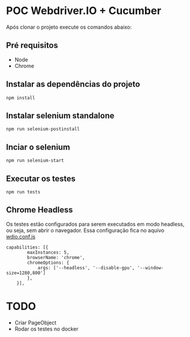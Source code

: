 # POC Webdriver.IO + Cucumber

Após clonar o projeto execute os comandos abaixo:

## Pré requisitos
- Node
- Chrome 

## Instalar as dependências do projeto
```
npm install
```

## Instalar selenium standalone
```
npm run selenium-postinstall
```

## Inciar o selenium
```
npm run selenium-start
```

## Executar os testes
```
npm run tests
```

## Chrome Headless 
Os testes estão configurados para serem executados em modo headless, ou seja, sem abrir o navegador.
Essa configuração fica no aquivo [wdio.conf.js](https://github.com/cassioafs/poc-wdio-cucumber/blob/master/wdio.conf.js)

```
capabilities: [{
        maxInstances: 5,
        browserName: 'chrome',
        chromeOptions: {
            args: ['--headless', '--disable-gpu', '--window-size=1280,800']
        },
    }],
```



# TODO
- Criar PageObject
- Rodar os testes no docker

